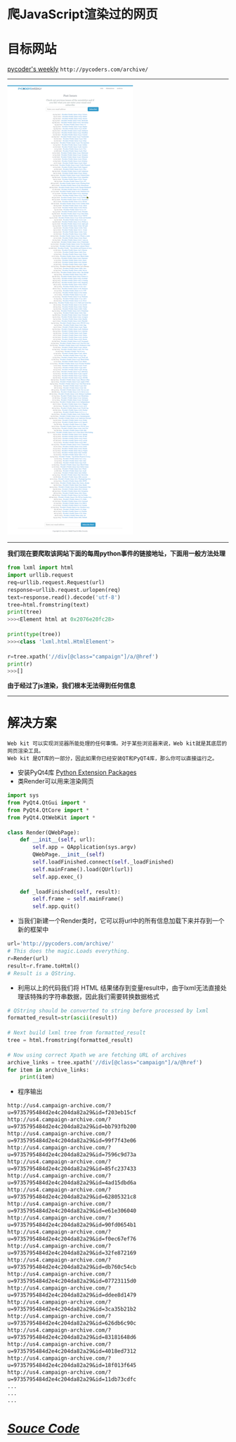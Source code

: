 # 爬JavaScript渲染过的网页

# 目标网站
[pycoder's weekly](http://pycoders.com/archive/)  `http://pycoders.com/archive/`
***
![](https://github.com/Harrdy2018/Python3-Crawl/blob/master/crawl%20JS%20html/pycoders.png)
***
**我们现在要爬取该网站下面的每周python事件的链接地址，下面用一般方法处理**
```python
from lxml import html
import urllib.request
req=urllib.request.Request(url)
response=urllib.request.urlopen(req)
text=response.read().decode('utf-8')
tree=html.fromstring(text)
print(tree)
>>><Element html at 0x2076e20fc28>

print(type(tree))
>>><class 'lxml.html.HtmlElement'>

r=tree.xpath('//div[@class="campaign"]/a/@href')
print(r)
>>>[]
```
**由于经过了js渲染，我们根本无法得到任何信息**

***
# 解决方案
```
Web kit 可以实现浏览器所能处理的任何事情。对于某些浏览器来说，Web kit就是其底层的网页渲染工具。
Web kit 是QT库的一部分，因此如果你已经安装QT和PyQT4库，那么你可以直接运行之。
```
* 安装PyQt4库 [Python Extension Packages](https://www.lfd.uci.edu/~gohlke/pythonlibs/)
* 类Render可以用来渲染网页
```python
import sys
from PyQt4.QtGui import *
from PyQt4.QtCore import *
from PyQt4.QtWebKit import *

class Render(QWebPage):
    def __init__(self, url):
        self.app = QApplication(sys.argv)
        QWebPage.__init__(self)
        self.loadFinished.connect(self._loadFinished)
        self.mainFrame().load(QUrl(url))
        self.app.exec_()

    def _loadFinished(self, result):
        self.frame = self.mainFrame()
        self.app.quit()
```
* 当我们新建一个Render类时，它可以将url中的所有信息加载下来并存到一个新的框架中
```python
url='http://pycoders.com/archive/'
# This does the magic.Loads everything.
r=Render(url)
result=r.frame.toHtml()
# Result is a QString.
```
* 利用以上的代码我们将 HTML 结果储存到变量result中，由于lxml无法直接处理该特殊的字符串数据，因此我们需要转换数据格式
```python
# QString should be converted to string before processed by lxml
formatted_result=str(ascii(result))

# Next build lxml tree from formatted_result
tree = html.fromstring(formatted_result)

# Now using correct Xpath we are fetching URL of archives
archive_links = tree.xpath('//div[@class="campaign"]/a/@href')
for item in archive_links:
    print(item)
```
* 程序输出
```text
http://us4.campaign-archive.com/?u=9735795484d2e4c204da82a29&id=f203eb15cf
http://us4.campaign-archive.com/?u=9735795484d2e4c204da82a29&id=bb793fb200
http://us4.campaign-archive.com/?u=9735795484d2e4c204da82a29&id=99f7f43e06
http://us4.campaign-archive.com/?u=9735795484d2e4c204da82a29&id=7596c9d73a
http://us4.campaign-archive.com/?u=9735795484d2e4c204da82a29&id=85fc237433
http://us4.campaign-archive.com/?u=9735795484d2e4c204da82a29&id=4ad15dbd6a
http://us4.campaign-archive.com/?u=9735795484d2e4c204da82a29&id=62805321c8
http://us4.campaign-archive.com/?u=9735795484d2e4c204da82a29&id=e61e306040
http://us4.campaign-archive.com/?u=9735795484d2e4c204da82a29&id=90fd0654b1
http://us4.campaign-archive.com/?u=9735795484d2e4c204da82a29&id=f0ec67ef76
http://us4.campaign-archive.com/?u=9735795484d2e4c204da82a29&id=32fe872169
http://us4.campaign-archive.com/?u=9735795484d2e4c204da82a29&id=db760c54cb
http://us4.campaign-archive.com/?u=9735795484d2e4c204da82a29&id=07723115d0
http://us4.campaign-archive.com/?u=9735795484d2e4c204da82a29&id=ddee8d1479
http://us4.campaign-archive.com/?u=9735795484d2e4c204da82a29&id=3ca35b21b2
http://us4.campaign-archive.com/?u=9735795484d2e4c204da82a29&id=626db6c90c
http://us4.campaign-archive.com/?u=9735795484d2e4c204da82a29&id=83181648d6
http://us4.campaign-archive.com/?u=9735795484d2e4c204da82a29&id=4018ed7312
http://us4.campaign-archive.com/?u=9735795484d2e4c204da82a29&id=18f013f645
http://us4.campaign-archive.com/?u=9735795484d2e4c204da82a29&id=11db73cdfc
...
...
...
```
# ***[Souce Code]()***
